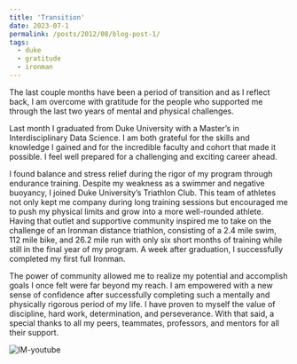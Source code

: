 ```yaml
---
title: 'Transition'
date: 2023-07-1
permalink: /posts/2012/08/blog-post-1/
tags:
  - duke
  - gratitude
  - ironman
---
```


The last couple months have been a period of transition and as I reflect back, I am overcome with gratitude for the people who supported me through the last two years of mental and physical challenges.

Last month I graduated from Duke University with a Master’s in Interdisciplinary Data Science. I am both grateful for the skills and knowledge I gained and for the incredible faculty and cohort that made it possible. I feel well prepared for a challenging and exciting career ahead.

I found balance and stress relief during the rigor of my program through endurance training. Despite my weakness as a swimmer and negative buoyancy, I joined Duke University’s Triathlon Club. This team of athletes not only kept me company during long training sessions but encouraged me to push my physical limits and grow into a more well-rounded athlete. Having that outlet and supportive community inspired me to take on the challenge of an Ironman distance triathlon, consisting of a 2.4 mile swim, 112 mile bike, and 26.2 mile run with only six short months of training while still in the final year of my program.  A week after graduation, I successfully completed my first full Ironman.

The power of community allowed me to realize my potential and accomplish goals I once felt were far beyond my reach. I am empowered with a new sense of confidence after successfully completing such a mentally and physically rigorous period of my life. I have proven to myself the value of discipline, hard work, determination, and perseverance. With that said, a special thanks to all my peers, teammates, professors, and mentors for all their support.

![IM-youtube](https://github.com/rmratliffbrown/rmratliffbrown.github.io/blob/7c9e6d2fa060fd5ffeeaea095de28aee0cccaa2c/files/IM-youtube.gif)

